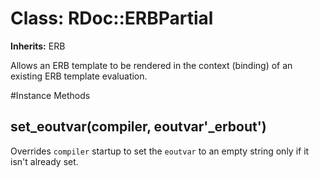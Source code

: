 # Class: RDoc::ERBPartial
**Inherits:** ERB
    

Allows an ERB template to be rendered in the context (binding) of an existing
ERB template evaluation.



#Instance Methods
## set_eoutvar(compiler, eoutvar'_erbout') [](#method-i-set_eoutvar)
Overrides `compiler` startup to set the `eoutvar` to an empty string only if
it isn't already set.

